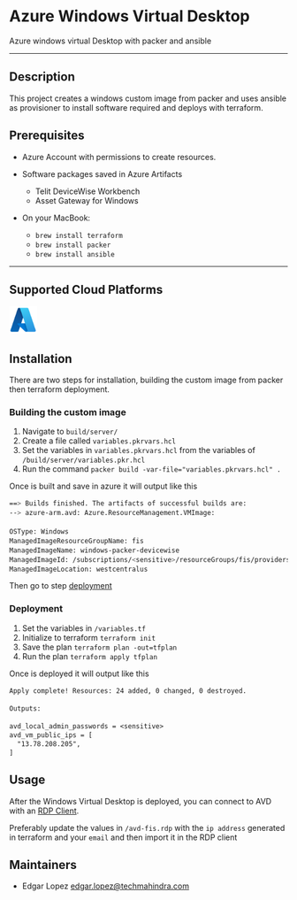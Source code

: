 # Azure Windows Virtual Desktop 

Azure windows virtual Desktop with packer and ansible 

--------------------------------------------------------------------------------

## Description

This project creates a windows custom image from packer and uses ansible as provisioner to install software required and deploys with terraform.

## Prerequisites

- Azure Account with permissions to create resources.
- Software packages saved in Azure Artifacts
  - Telit DeviceWise Workbench
  - Asset Gateway for Windows

- On your MacBook:

  - `brew install terraform`
  - `brew install packer`
  - `brew install ansible`



--------------------------------------------------------------------------------

## Supported Cloud Platforms

<img src="./_docs/azure_logo.png" width="50" />

## Installation 

There are two steps for installation, building the custom image from packer then terraform deployment.

### Building the custom image

1. Navigate to `build/server/`
2. Create a file called `variables.pkrvars.hcl` 
3. Set the variables in `variables.pkrvars.hcl` from the variables of `/build/server/variables.pkr.hcl`
4. Run the command `packer build -var-file="variables.pkrvars.hcl" .`

Once is built and save in azure it will output like this 

```bash
==> Builds finished. The artifacts of successful builds are:
--> azure-arm.avd: Azure.ResourceManagement.VMImage:

OSType: Windows
ManagedImageResourceGroupName: fis
ManagedImageName: windows-packer-devicewise
ManagedImageId: /subscriptions/<sensitive>/resourceGroups/fis/providers/Microsoft.Compute/images/windows-packer-devicewise
ManagedImageLocation: westcentralus
```


Then go to step [deployment](#Deployment)

### Deployment 

1. Set the variables in `/variables.tf`
2. Initialize to terraform `terraform init`
3. Save the plan `terraform plan -out=tfplan`
4. Run the plan `terraform apply tfplan`

Once is deployed it will output like this 

```
Apply complete! Resources: 24 added, 0 changed, 0 destroyed.

Outputs:

avd_local_admin_passwords = <sensitive>
avd_vm_public_ips = [
  "13.78.208.205",
]
```

## Usage

After the Windows Virtual Desktop is deployed, you can connect to AVD with an [RDP Client](https://docs.microsoft.com/en-us/windows-server/remote/remote-desktop-services/clients/remote-desktop-clients).

Preferably update the values in `/avd-fis.rdp` with the `ip address` generated in terraform and your `email` and then import it in the RDP client

## Maintainers

- Edgar Lopez edgar.lopez@techmahindra.com